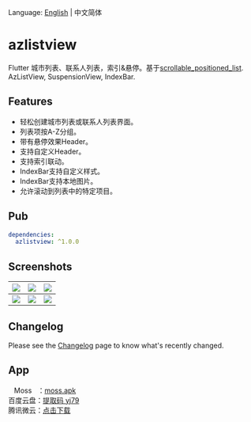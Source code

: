 Language: [English](https://github.com/flutterchina/azlistview) | 中文简体

# azlistview

Flutter 城市列表、联系人列表，索引&悬停。基于[scrollable_positioned_list](https://pub.flutter-io.cn/packages/scrollable_positioned_list).  
AzListView, SuspensionView, IndexBar.

## Features

* 轻松创建城市列表或联系人列表界面。
* 列表项按A-Z分组。
* 带有悬停效果Header。
* 支持自定义Header。
* 支持索引联动。
* IndexBar支持自定义样式。
* IndexBar支持本地图片。
* 允许滚动到列表中的特定项目。

## Pub
```yaml
dependencies:
  azlistview: ^1.0.0
```

## Screenshots

|![](https://s1.ax1x.com/2020/09/09/w3DOZq.png)|![](https://s1.ax1x.com/2020/09/09/w3rZFK.png)|![](https://s1.ax1x.com/2020/09/09/w3rKQH.png)|
|:---:|:---:|:---:|
|![](https://s1.ax1x.com/2020/09/09/w3rJFf.png)|![](https://s1.ax1x.com/2020/09/09/w3rUSg.png)|![](https://s1.ax1x.com/2020/09/09/w3rdyj.png)|


## Changelog

Please see the [Changelog](https://github.com/flutterchina/azlistview/blob/master/CHANGELOG.md) page to know what's recently changed.

## App
&nbsp;&nbsp; Moss &nbsp;&nbsp;：[moss.apk](https://github.com/Sky24n/Doc/blob/master/apks/moss.apk)  
百度云盘：[提取码 yj79](https://pan.baidu.com/s/1LdGKcHlFAMsdKWk7U1jN_A)  
腾讯微云：[点击下载](https://share.weiyun.com/Qr5KyNdY)

